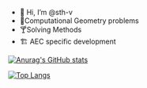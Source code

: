 - 👋 Hi, I’m @sth-v
- 🥃Computational Geometry problems
- 🍸Solving Methods
- 🏗 AEC specific development

[![Anurag's GitHub stats](https://github-readme-stats.vercel.app/api?username=sth-v)](https://github.com/anuraghazra/github-readme-stats)

[![Top Langs](https://github-readme-stats.vercel.app/api/top-langs/?username=sth-v&layout=compact)](https://github.com/anuraghazra/github-readme-stats)

<!---
sth-v/sth-v is a ✨ special ✨ repository because its `README.md` (this file) appears on your GitHub profile.
You can click the Preview link to take a look at your changes.
--->
